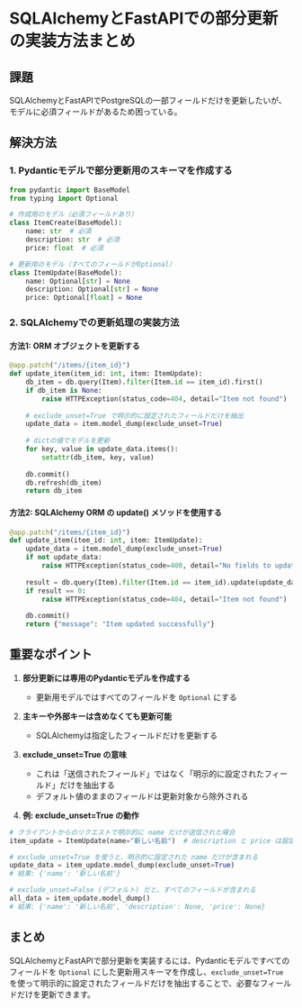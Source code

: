 # SQLAlchemyとFastAPIでの部分更新の実装方法まとめ

## 課題
SQLAlchemyとFastAPIでPostgreSQLの一部フィールドだけを更新したいが、モデルに必須フィールドがあるため困っている。

## 解決方法

### 1. Pydanticモデルで部分更新用のスキーマを作成する

```python
from pydantic import BaseModel
from typing import Optional

# 作成用のモデル（必須フィールドあり）
class ItemCreate(BaseModel):
    name: str  # 必須
    description: str  # 必須
    price: float  # 必須

# 更新用のモデル（すべてのフィールドがOptional）
class ItemUpdate(BaseModel):
    name: Optional[str] = None
    description: Optional[str] = None
    price: Optional[float] = None
```

### 2. SQLAlchemyでの更新処理の実装方法

#### 方法1: ORM オブジェクトを更新する

```python
@app.patch("/items/{item_id}")
def update_item(item_id: int, item: ItemUpdate):
    db_item = db.query(Item).filter(Item.id == item_id).first()
    if db_item is None:
        raise HTTPException(status_code=404, detail="Item not found")
    
    # exclude_unset=True で明示的に設定されたフィールドだけを抽出
    update_data = item.model_dump(exclude_unset=True)
    
    # dictの値でモデルを更新
    for key, value in update_data.items():
        setattr(db_item, key, value)
    
    db.commit()
    db.refresh(db_item)
    return db_item
```

#### 方法2: SQLAlchemy ORM の update() メソッドを使用する

```python
@app.patch("/items/{item_id}")
def update_item(item_id: int, item: ItemUpdate):
    update_data = item.model_dump(exclude_unset=True)
    if not update_data:
        raise HTTPException(status_code=400, detail="No fields to update")
    
    result = db.query(Item).filter(Item.id == item_id).update(update_data)
    if result == 0:
        raise HTTPException(status_code=404, detail="Item not found")
    
    db.commit()
    return {"message": "Item updated successfully"}
```

## 重要なポイント

1. **部分更新には専用のPydanticモデルを作成する**
   - 更新用モデルではすべてのフィールドを `Optional` にする

2. **主キーや外部キーは含めなくても更新可能**
   - SQLAlchemyは指定したフィールドだけを更新する

3. **exclude_unset=True の意味**
   - これは「送信されたフィールド」ではなく「明示的に設定されたフィールド」だけを抽出する
   - デフォルト値のままのフィールドは更新対象から除外される

4. **例: exclude_unset=True の動作**

```python
# クライアントからのリクエストで明示的に name だけが送信された場合
item_update = ItemUpdate(name="新しい名前")  # description と price は設定されていない

# exclude_unset=True を使うと、明示的に設定された name だけが含まれる
update_data = item_update.model_dump(exclude_unset=True)
# 結果: {'name': '新しい名前'}

# exclude_unset=False (デフォルト) だと、すべてのフィールドが含まれる
all_data = item_update.model_dump()
# 結果: {'name': '新しい名前', 'description': None, 'price': None}
```

## まとめ

SQLAlchemyとFastAPIで部分更新を実装するには、Pydanticモデルですべてのフィールドを `Optional` にした更新用スキーマを作成し、`exclude_unset=True` を使って明示的に設定されたフィールドだけを抽出することで、必要なフィールドだけを更新できます。
